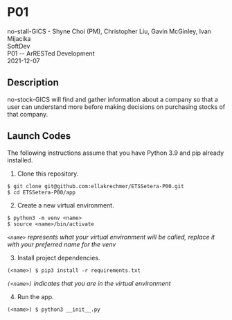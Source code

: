# P01

no-stall-GICS - Shyne Choi (PM), Christopher Liu, Gavin McGinley, Ivan Mijacika  
SoftDev  
P01 -- ArRESTed Development  
2021-12-07  

## Description
no-stock-GICS will find and gather information about a company so that a user can understand more before making decisions on purchasing stocks of that company.

## Launch Codes
The following instructions assume that you have Python 3.9 and pip already installed.

1. Clone this repository.
```
$ git clone git@github.com:ellakrechmer/ETSSetera-P00.git
$ cd ETSSetera-P00/app
```

2. Create a new virtual environment.
```
$ python3 -m venv <name>
$ source <name>/bin/activate
```
_`<name>` represents what your virtual environment will be called, replace it with your preferred name for the venv_


3. Install project dependencies.
```
(<name>) $ pip3 install -r requirements.txt
```
_`(<name>)` indicates that you are in the virtual environment_

  
4. Run the app.
```
(<name>) $ python3 __init__.py
```

